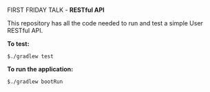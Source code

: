 FIRST FRIDAY TALK - **RESTful API**

This repository has all the code needed to run and test a simple User RESTful API.

**To test:**

`$./gradlew test`


**To run the application:**

`$./gradlew bootRun`
